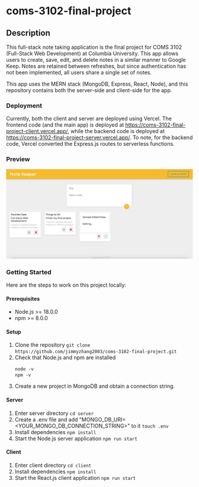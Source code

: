 # coms-3102-final-project

## Description

This full-stack note taking application is the final project for COMS 3102 (Full-Stack Web Development) at Columbia University. This app allows users to create, save, edit, and delete notes in a similar manner to Google Keep. Notes are retained between refreshes, but since authentication has not been implemented, all users share a single set of notes.

This app uses the MERN stack (MongoDB, Express, React, Node), and this repository contains both the server-side and client-side for the app.

### Deployment

Currently, both the client and server are deployed using Vercel. The frontend code (and the main app) is deployed at https://coms-3102-final-project-client.vercel.app/, while the backend code is deployed at https://coms-3102-final-project-server.vercel.app/. To note, for the backend code, Vercel converted the Express.js routes to serverless functions.

### Preview

<img src="client/public/app_preview.png" alt="App Preview">

### Getting Started

Here are the steps to work on this project locally:

#### Prerequisites

- Node.js >= 18.0.0
- npm >= 8.0.0

#### Setup

1. Clone the repository
   `git clone https://github.com/jimmyzhang2003/coms-3102-final-project.git`
2. Check that Node.js and npm are installed
   ```
   node -v
   npm -v
   ```
3. Create a new project in MongoDB and obtain a connection string.

#### Server

1. Enter server directory
   `cd server`
2. Create a .env file and add "MONGO_DB_URI=<YOUR_MONGO_DB_CONNECTION_STRING>" to it
   `touch .env`
3. Install dependencies
   `npm install`
4. Start the Node.js server application
   `npm run start`

#### Client

1. Enter client directory
   `cd client`
2. Install dependencies
   `npm install`
3. Start the React.js client application
   `npm run start`
